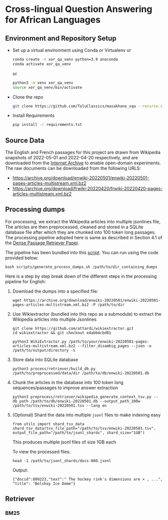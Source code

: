 # Cross-lingual Question Answering for African Languages


## Environment and Repository Setup

- Set up a virtual environment using Conda or Virtualenv or

    ```bash
    conda create -n xor_qa_venv python=3.9 anaconda
    conda activate xor_qa_venv
    ```
    or
    ```bash
    python3 -m venv xor_qa_venv
    source xor_qa_venv/bin/activate
    ```
- Clone the repo

    ```bash
    git clone https://github.com/ToluClassics/masakhane_xqa --recurse-submodules
    ```
- Install Requirements

    ```bash
    pip install -r requirements.txt
    ```
## Source Data

The English and French passages for this project are drawn from Wikipedia snapshots of 2022-05-01 and 2022-04-20 respectively, and are downloaded from the [Internet Archive](https://archive.org/) to enable open-domain experiments.
The raw documents can be downloaded from the following URLS:

- https://archive.org/download/enwiki-20220501/enwiki-20220501-pages-articles-multistream.xml.bz2
- https://archive.org/download/frwiki-20220420/frwiki-20220420-pages-articles-multistream.xml.bz2

## Processing dumps

For processing, we extract the Wikipedia articles into multiple jsonlines file, The articles are then preprocessed, cleaned and stored in a SQLite database file after which they are chunked into 100 token long passages.
The processing pipeline adopted here is same as described in Section 4.1 of the [Dense Passage Retriever Paper](https://arxiv.org/pdf/2004.04906.pdf).

The pipeline has been bundled into this [script](scripts/download_process_dumps.sh). You can run using the code provided below:

```terminal
bash scripts/generate_process_dumps.sh /path/to/dir_containing_dumps
```

Here is a step by step break down of the different steps in the processing pipeline for English:

1. Download the dumps into a specified file:

    ```terminal
    wget https://archive.org/download/enwiki-20220501/enwiki-20220501-pages-articles-multistream.xml.bz2 -P /path/to/dir
    ```

2. Use Wikiextractor (bundled into this repo as a submodule) to extract the Wikipedia articles into multiple Jsonlines 

    ```terminal
    git clone https://github.com/attardi/wikiextractor.git
    cd wikiextractor && git checkout e4abb4cbd01

    python3 WikiExtractor.py /path/to/your/enwiki-20220501-pages-articles-multistream.xml.bz2 --filter_disambig_pages --json -o /path/to/output/directory -s
    ```

3. Store data into SQLite database

    ```terminal
    python3 process/retriever/build_db.py /path/to/preprocessed/data/dir /path/to/db/enwiki-20220501.db
    ```

4. Chunk the articles in the database into 100 token long sequences/passages to improve answer extraction

    ```terminal
    python3 preprocess/retriever/wikipedia_generate_context_tsv.py --db_path /path/to/db/enwiki-20220501.db --output_path_100w  /path/to/tsv/enwiki-20220501.tsv --lang en
    ```

5. (Optional) Shard the data into multiple `jsonl` files to make indexing easy

    ```python3
    from utils import shard_tsv_data
    shard_tsv_data(tsv_file_path="/path/to/tsv/enwiki-20220501.tsv", output_file_path="/path/to/jsonl_shards", shard_size="1GB")
    ```

    This produces multiple jsonl files of size 1GB each

    To view the processed files:

    ```
    head -1 /path/to/jsonl_shards/docs-000.jsonl
    ```
    Output:
    ```
    {"docid":809223,"text":" The hockey rink's dimensions are × , ...", "title": "Bolshoy Ice Dome"}
    ```

## Retriever

### BM25